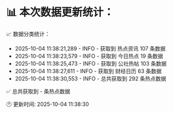 📊 本次数据更新统计：
==========================

📈 数据分类统计：
- 2025-10-04 11:38:21,289 - INFO - 获取到 热点资讯 107 条数据
- 2025-10-04 11:38:23,579 - INFO - 获取到 今日热点 19 条数据
- 2025-10-04 11:38:25,473 - INFO - 获取到 公社热帖 103 条数据
- 2025-10-04 11:38:27,611 - INFO - 获取到 财经日历 63 条数据
- 2025-10-04 11:38:30,553 - INFO - 总共获取到 292 条热点数据

✅ 总共获取到 - 条热点数据

🕐 更新时间: 2025-10-04 11:38:30

